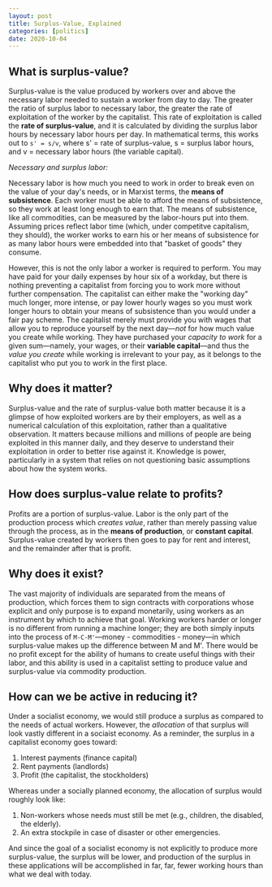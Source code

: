 ```yaml
---
layout: post
title: Surplus-Value, Explained
categories: [politics]
date: 2020-10-04
---
```


## What is surplus-value?

Surplus-value is the value produced by workers over and above the necessary labor needed to sustain a worker from day to day. The greater the ratio of surplus labor to necessary labor, the greater the rate of exploitation of the worker by the capitalist. This rate of exploitation is called the **rate of surplus-value**, and it is calculated by dividing the surplus labor hours by necessary labor hours per day. In mathematical terms, this works out to `s' = s/v`, where s' = rate of surplus-value, s = surplus labor hours, and v = necessary labor hours (the variable capital).

*Necessary and surplus labor:*

Necessary labor is how much you need to work in order to break even on the value of your day's needs, or in Marxist terms, the **means of subsistence**. Each worker must be able to afford the means of subsistence, so they work at least long enough to earn that. The means of subsistence, like all commodities, can be measured by the labor-hours put into them. Assuming prices reflect labor time (which, under competitve capitalism, they should), the worker works to earn his or her means of subsistence for as many labor hours were embedded into that "basket of goods" they consume. 

However, this is not the only labor a worker is required to perform. You may have paid for your daily expenses by hour six of a workday, but there is nothing preventing a capitalist from forcing you to work more without further compensation. The capitalist can either make the "working day" much longer, more intense, or pay lower hourly wages so you must work longer hours to obtain your means of subsistence than you would under a fair pay scheme. The capitalist merely must provide you with wages that allow you to reproduce yourself by the next day&mdash;*not* for how much value you create while working. They have purchased your *capacity to work* for a given sum&mdash;namely, your wages, or their **variable capital**&mdash;and thus the *value you create* while working is irrelevant to your pay, as it belongs to the capitalist who put you to work in the first place.

## Why does it matter?

Surplus-value and the rate of surplus-value both matter because it is a glimpse of how exploited workers are by their employers, as well as a numerical calculation of this exploitation, rather than a qualitative observation. It matters because millions and millions of people are being exploited in this manner daily, and they deserve to understand their exploitation in order to better rise against it. Knowledge is power, particularly in a system that relies on not questioning basic assumptions about how the system works.

## How does surplus-value relate to profits?

Profits are a portion of surplus-value. Labor is the only part of the production process which *creates value*, rather than merely passing value through the process, as in the **means of production**, or **constant capital**. Surplus-value created by workers then goes to pay for rent and interest, and the remainder after that is profit.

## Why does it exist?

The vast majority of individuals are separated from the means of production, which forces them to sign contracts with corporations whose explicit and only purpose is to expand monetarily, using workers as an instrument by which to achieve that goal. Working workers harder or longer is no different from running a machine longer; they are both simply inputs into the process of `M-C-M'`&mdash;money - commodities - money&mdash;in which surplus-value makes up the difference between M and M'. There would be no profit except for the ability of humans to create useful things with their labor, and this ability is used in a capitalist setting to produce value and surplus-value via commodity production.

## How can we be active in reducing it?

Under a socialist economy, we would still produce a surplus as compared to the needs of actual workers. However, the *allocation* of that surplus will look vastly different in a sociaist economy. As a reminder, the surplus in a capitalist economy goes toward:

1. Interest payments (finance capital)
2. Rent payments (landlords)
3. Profit (the capitalist, the stockholders)

Whereas under a socially planned economy, the allocation of surplus would roughly look like:

1. Non-workers whose needs must still be met (e.g., children, the disabled, the elderly).
2. An extra stockpile in case of disaster or other emergencies.

And since the goal of a socialist economy is not explicitly to produce more surplus-value, the surplus will be lower, and production of the surplus in these applications will be accomplished in far, far, fewer working hours than what we deal with today.

